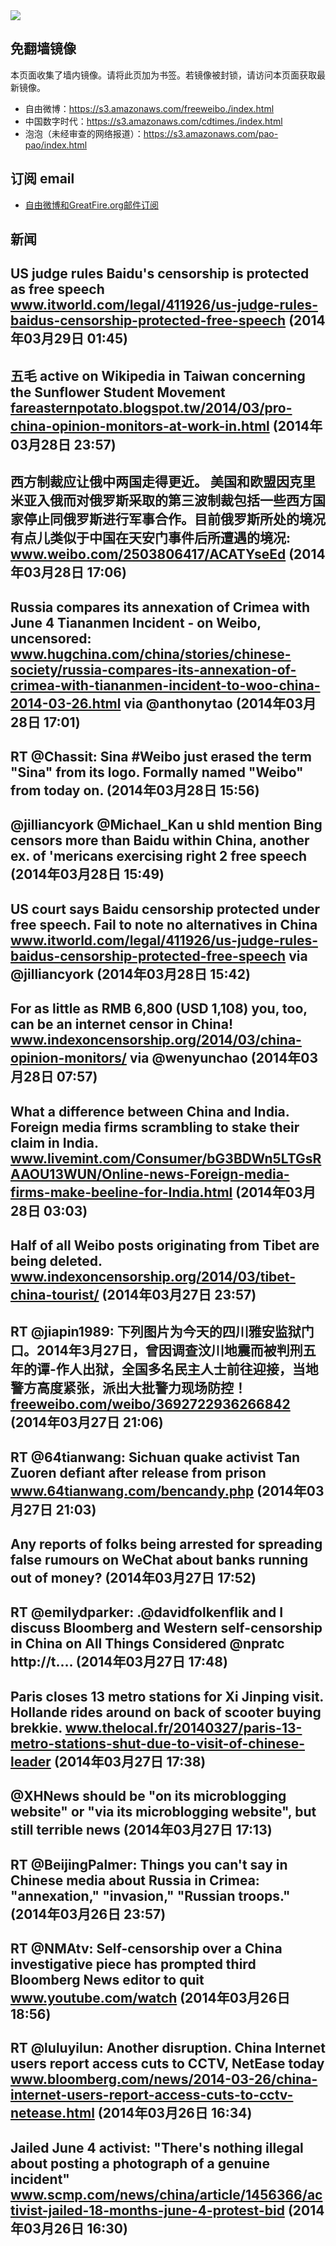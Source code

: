 <img src="https://raw.githubusercontent.com/greatfire/z/master/logos.gif" />

## 免翻墙镜像
本页面收集了墙内镜像。请将此页加为书签。若镜像被封锁，请访问本页面获取最新镜像。
* 自由微博：https://s3.amazonaws.com/freeweibo./index.html
* 中国数字时代：https://s3.amazonaws.com/cdtimes./index.html
* 泡泡（未经审查的网络报道）：https://s3.amazonaws.com/pao-pao/index.html

## 订阅 email
* <a href="https://greatfire.us7.list-manage.com/subscribe?u=854fca58782082e0cbdf204a0&id=c78949b93c">自由微博和GreatFire.org邮件订阅</a>
		
## 新闻
US judge rules Baidu's censorship is protected as free speech <a href="http://www.itworld.com/legal/411926/us-judge-rules-baidus-censorship-protected-free-speech">www.itworld.com/legal/411926/us-judge-rules-baidus-censorship-protected-free-speech</a> (2014年03月29日 01:45)
 ---
五毛 active on Wikipedia in Taiwan concerning the Sunflower Student Movement <a href="http://fareasternpotato.blogspot.tw/2014/03/pro-china-opinion-monitors-at-work-in.html?utm_content=buffer2b766&utm_medium=social&utm_source=twitter.com&utm_campaign=buffer">fareasternpotato.blogspot.tw/2014/03/pro-china-opinion-monitors-at-work-in.html</a> (2014年03月28日 23:57)
 ---
西方制裁应让俄中两国走得更近。 美国和欧盟因克里米亚入俄而对俄罗斯采取的第三波制裁包括一些西方国家停止同俄罗斯进行军事合作。目前俄罗斯所处的境况有点儿类似于中国在天安门事件后所遭遇的境况: <a href="http://www.weibo.com/2503806417/ACATYseEd">www.weibo.com/2503806417/ACATYseEd</a> (2014年03月28日 17:06)
 ---
Russia compares its annexation of Crimea with June 4 Tiananmen Incident - on Weibo, uncensored: <a href="http://www.hugchina.com/china/stories/chinese-society/russia-compares-its-annexation-of-crimea-with-tiananmen-incident-to-woo-china-2014-03-26.html#.UzU6E8W8whI.twitter">www.hugchina.com/china/stories/chinese-society/russia-compares-its-annexation-of-crimea-with-tiananmen-incident-to-woo-china-2014-03-26.html</a> via @anthonytao (2014年03月28日 17:01)
 ---
RT @Chassit: Sina #Weibo just erased the term "Sina" from its logo. Formally named "Weibo" from today on. (2014年03月28日 15:56)
 ---
@jilliancyork @Michael_Kan u shld mention Bing censors more than Baidu within China, another ex. of 'mericans exercising right 2 free speech (2014年03月28日 15:49)
 ---
US court says Baidu censorship protected under free speech. Fail to note no alternatives in China <a href="http://www.itworld.com/legal/411926/us-judge-rules-baidus-censorship-protected-free-speech">www.itworld.com/legal/411926/us-judge-rules-baidus-censorship-protected-free-speech</a> via @jilliancyork (2014年03月28日 15:42)
 ---
For as little as RMB 6,800 (USD 1,108) you, too, can be an internet censor in China! <a href="http://www.indexoncensorship.org/2014/03/china-opinion-monitors/?utm_content=bufferd407d&utm_medium=social&utm_source=twitter.com&utm_campaign=buffer">www.indexoncensorship.org/2014/03/china-opinion-monitors/</a> via @wenyunchao (2014年03月28日 07:57)
 ---
What a difference between China and India. Foreign media firms scrambling to stake their claim in India. <a href="http://www.livemint.com/Consumer/bG3BDWn5LTGsRAAOU13WUN/Online-news-Foreign-media-firms-make-beeline-for-India.html">www.livemint.com/Consumer/bG3BDWn5LTGsRAAOU13WUN/Online-news-Foreign-media-firms-make-beeline-for-India.html</a> (2014年03月28日 03:03)
 ---
Half of all Weibo posts originating from Tibet are being deleted. <a href="http://www.indexoncensorship.org/2014/03/tibet-china-tourist/?utm_content=bufferec602&utm_medium=social&utm_source=twitter.com&utm_campaign=buffer">www.indexoncensorship.org/2014/03/tibet-china-tourist/</a> (2014年03月27日 23:57)
 ---
RT @jiapin1989: 下列图片为今天的四川雅安监狱门口。2014年3月27日，曾因调查汶川地震而被判刑五年的谭-作人出狱，全国多名民主人士前往迎接，当地警方高度紧张，派出大批警力现场防控！ <a href="https://freeweibo.com/weibo/3692722936266842">freeweibo.com/weibo/3692722936266842</a> (2014年03月27日 21:06)
 ---
RT @64tianwang: Sichuan quake activist Tan Zuoren defiant after release from prison <a href="http://www.64tianwang.com/bencandy.php?fid=13&aid=16729">www.64tianwang.com/bencandy.php</a> (2014年03月27日 21:03)
 ---
Any reports of folks being arrested for spreading false rumours on WeChat about banks running out of money? (2014年03月27日 17:52)
 ---
RT @emilydparker: .@davidfolkenflik and I discuss Bloomberg and Western self-censorship in China on All Things Considered @npratc http://t.… (2014年03月27日 17:48)
 ---
Paris closes 13 metro stations for Xi Jinping visit. Hollande rides around on back of scooter buying brekkie. <a href="http://www.thelocal.fr/20140327/paris-13-metro-stations-shut-due-to-visit-of-chinese-leader">www.thelocal.fr/20140327/paris-13-metro-stations-shut-due-to-visit-of-chinese-leader</a> (2014年03月27日 17:38)
 ---
@XHNews should be "on its microblogging website" or "via its microblogging website", but still terrible news (2014年03月27日 17:13)
 ---
RT @BeijingPalmer: Things you can't say in Chinese media about Russia in Crimea: "annexation," "invasion," "Russian troops." (2014年03月26日 23:57)
 ---
RT @NMAtv: Self-censorship over a China investigative piece has prompted third Bloomberg News editor to quit <a href="http://www.youtube.com/watch?v=_C1YC0bZwCw&feature=youtu.be">www.youtube.com/watch</a> (2014年03月26日 18:56)
 ---
RT @luluyilun: Another disruption. China Internet users report access cuts to CCTV, NetEase today <a href="http://www.bloomberg.com/news/2014-03-26/china-internet-users-report-access-cuts-to-cctv-netease.html">www.bloomberg.com/news/2014-03-26/china-internet-users-report-access-cuts-to-cctv-netease.html</a> (2014年03月26日 16:34)
 ---
Jailed June 4 activist: "There's nothing illegal about posting a photograph of a genuine incident"  <a href="http://www.scmp.com/news/china/article/1456366/activist-jailed-18-months-june-4-protest-bid">www.scmp.com/news/china/article/1456366/activist-jailed-18-months-june-4-protest-bid</a> (2014年03月26日 16:30)
 ---
